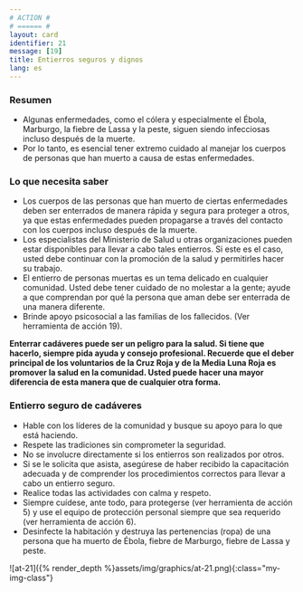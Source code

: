 ```yaml
---
# ACTION #
# ====== #
layout: card
identifier: 21
message: [19]
title: Entierros seguros y dignos
lang: es
---
```


### Resumen

- Algunas enfermedades, como el cólera y especialmente el Ébola<a class="crosslink" href="{% render_depth %}{% render_link disease|17 %}"><i class="fas fa-external-link-alt" aria-hidden="true"></i></a>, Marburgo<a class="crosslink" href="{% render_depth %}{% render_link disease|19 %}"><i class="fas fa-external-link-alt" aria-hidden="true"></i></a>, la fiebre de Lassa<a class="crosslink" href="{% render_depth %}{% render_link disease|18 %}"><i class="fas fa-external-link-alt" aria-hidden="true"></i></a> y la peste<a class="crosslink" href="{% render_depth %}{% render_link disease|20 %}"><i class="fas fa-external-link-alt" aria-hidden="true"></i></a>, siguen siendo infecciosas incluso después de la muerte.
- Por lo tanto, es esencial tener extremo cuidado al manejar los cuerpos de personas que han muerto a causa de estas enfermedades.

### Lo que necesita saber
- Los cuerpos de las personas que han muerto de ciertas enfermedades deben ser enterrados de manera rápida y segura para proteger a otros, ya que estas enfermedades pueden propagarse a través del contacto con los cuerpos incluso después de la muerte.
- Los especialistas del Ministerio de Salud u otras organizaciones pueden estar disponibles para llevar a cabo tales entierros. Si este es el caso, usted debe continuar con la promoción de la salud y permitirles hacer su trabajo.
- El entierro de personas muertas es un tema delicado en cualquier comunidad. Usted debe tener cuidado de no molestar a la gente; ayude a que comprendan por qué la persona que aman debe ser enterrada de una manera diferente.
- Brinde apoyo psicosocial a las familias de los fallecidos. (Ver herramienta de acción 19<a class="crosslink" href="{% render_depth %}{% render_link action|19 %}"><i class="fas fa-external-link-alt" aria-hidden="true"></i></a>).

**Enterrar cadáveres puede ser un peligro para la salud. Si tiene que hacerlo, siempre pida ayuda y consejo profesional. Recuerde que el deber principal de los voluntarios de la Cruz Roja y de la Media Luna Roja es promover la salud en la comunidad. Usted puede hacer una mayor diferencia de esta manera que de cualquier otra forma.**
 
### Entierro seguro de cadáveres
- Hable con los líderes de la comunidad y busque su apoyo para lo que está haciendo.
- Respete las tradiciones sin comprometer la seguridad.
- No se involucre directamente si los entierros son realizados por otros.
- Si se le solicita que asista, asegúrese de haber recibido la capacitación adecuada y de comprender los procedimientos correctos para llevar a cabo un entierro seguro.
- Realice todas las actividades con calma y respeto.
- Siempre cuídese, ante todo, para protegerse (ver herramienta de acción 5<a class="crosslink" href="{% render_depth %}{% render_link action|5 %}"><i class="fas fa-external-link-alt" aria-hidden="true"></i></a>) y use el equipo de protección personal siempre que sea requerido (ver herramienta de acción 6<a class="crosslink" href="{% render_depth %}{% render_link action|6 %}"><i class="fas fa-external-link-alt" aria-hidden="true"></i></a>).
- Desinfecte la habitación y destruya las pertenencias (ropa) de una persona que ha muerto de Ébola, fiebre de Marburgo, fiebre de Lassa y peste.

![at-21]({% render_depth %}assets/img/graphics/at-21.png){:class="my-img-class"}
